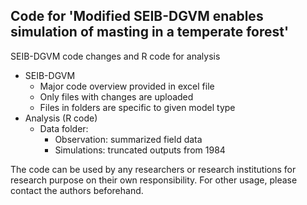 ## Code for 'Modified SEIB-DGVM enables simulation of masting in a temperate forest'

SEIB-DGVM code changes and R code for analysis

* SEIB-DGVM
   * Major code overview provided in excel file
   * Only files with changes are uploaded
   * Files in folders are specific to given model type
* Analysis (R code)
   * Data folder:
       * Observation: summarized field data
       * Simulations: truncated outputs from 1984

The code can be used by any researchers or research institutions for research purpose on their own responsibility. For other usage, please contact the authors beforehand.
